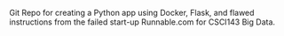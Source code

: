 Git Repo for creating a Python app using Docker, Flask, and flawed instructions from the failed start-up Runnable.com for CSCI143 Big Data.
